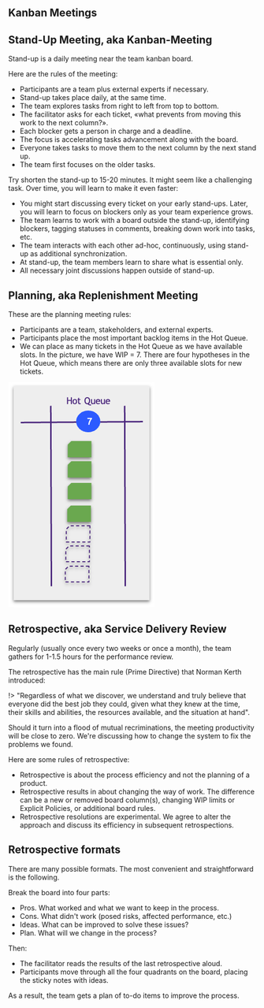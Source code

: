 ## Kanban Meetings

## Stand-Up Meeting, aka Kanban-Meeting

Stand-up is a daily meeting near the team kanban board.

Here are the rules of the meeting:

* Participants are a team plus external experts if necessary.
* Stand-up takes place daily, at the same time.
* The team explores tasks from right to left from top to bottom.
* The facilitator asks for each ticket, «what prevents from moving this work to the next column?».
* Each blocker gets a person in charge and a deadline.
* The focus is accelerating tasks advancement along with the board.
* Everyone takes tasks to move them to the next column by the next stand up.
* The team first focuses on the older tasks.

Try shorten the stand-up to 15-20 minutes. It might seem like a challenging task. Over time, you will learn to make it even faster:

* You might start discussing every ticket on your early stand-ups. Later, you will learn to focus on blockers only as your team experience grows.
* The team learns to work with a board outside the stand-up, identifying blockers, tagging statuses in comments, breaking down work into tasks, etc.
* The team interacts with each other ad-hoc, continuously, using stand-up as additional synchronization.
* At stand-up, the team members learn to share what is essential only.
* All necessary joint discussions happen outside of stand-up.

## Planning, aka Replenishment Meeting

These are the planning meeting rules:

* Participants are a team, stakeholders, and external experts.
* Participants place the most important backlog items in the Hot Queue.
* We can place as many tickets in the Hot Queue as we have available slots. In the picture, we have WIP = 7. There are four hypotheses in the Hot Queue, which means there are only three available slots for new tickets.

![Replenishment](_images/meetings-hotqueue.png)

## Retrospective, aka Service Delivery Review

Regularly (usually once every two weeks or once a month), the team gathers for 1-1.5 hours for the performance review.

The retrospective has the main rule (Prime Directive) that Norman Kerth introduced:

!> "Regardless of what we discover, we understand and truly believe that everyone did the best job they could, given what they knew at the time, their skills and abilities, the resources available, and the situation at hand".

Should it turn into a flood of mutual recriminations, the meeting productivity will be close to zero. We're discussing how to change the system to fix the problems we found.

Here are some rules of retrospective:

* Retrospective is about the process efficiency and not the planning of a product.
* Retrospective results in about changing the way of work. The difference can be a new or removed board column(s), changing WIP limits or Explicit Policies, or additional board rules.
* Retrospective resolutions are experimental. We agree to alter the approach and discuss its efficiency in subsequent retrospections.

## Retrospective formats

There are many possible formats. The most convenient and straightforward is the following.

Break the board into four parts:

* Pros. What worked and what we want to keep in the process.
* Cons. What didn't work (posed risks, affected performance, etc.)
* Ideas. What can be improved to solve these issues?
* Plan. What will we change in the process?

Then:

* The facilitator reads the results of the last retrospective aloud.
* Participants move through all the four quadrants on the board, placing the sticky notes with ideas.

As a result, the team gets a plan of to-do items to improve the process.
